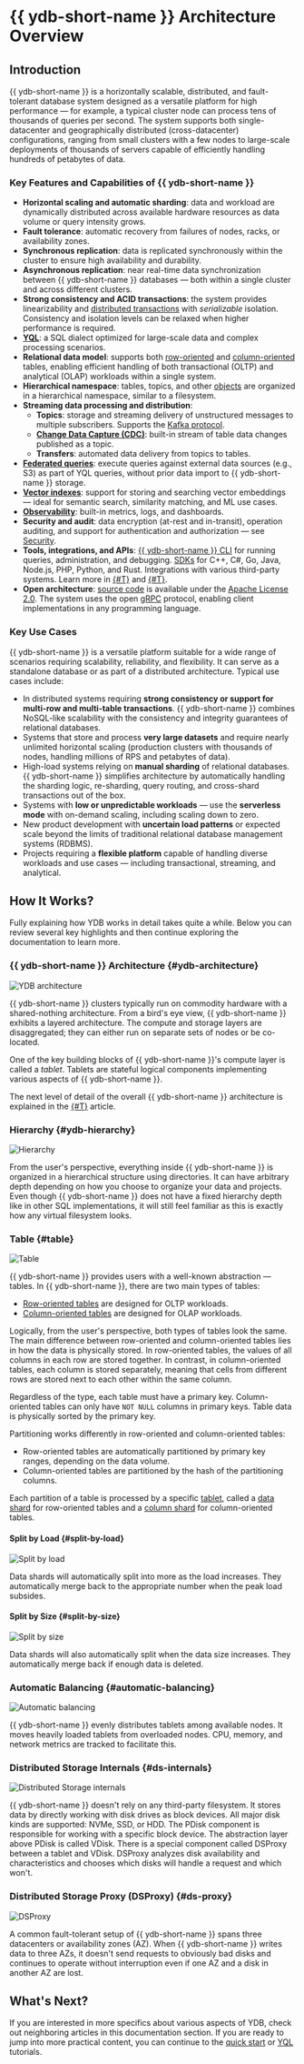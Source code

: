 # {{ ydb-short-name }} Architecture Overview

## Introduction

{{ ydb-short-name }} is a horizontally scalable, distributed, and fault-tolerant database system designed as a versatile platform for high performance — for example, a typical cluster node can process tens of thousands of queries per second. The system supports both single-datacenter and geographically distributed (cross-datacenter) configurations, ranging from small clusters with a few nodes to large-scale deployments of thousands of servers capable of efficiently handling hundreds of petabytes of data.

### Key Features and Capabilities of {{ ydb-short-name }}

- **Horizontal scaling and automatic sharding**: data and workload are dynamically distributed across available hardware resources as data volume or query intensity grows.
- **Fault tolerance**: automatic recovery from failures of nodes, racks, or availability zones.
- **Synchronous replication**: data is replicated synchronously within the cluster to ensure high availability and durability.
- **Asynchronous replication**: near real-time data synchronization between {{ ydb-short-name }} databases — both within a single cluster and across different clusters.
- **Strong consistency and ACID transactions**: the system provides linearizability and [distributed transactions](transactions.md) with *serializable* isolation. Consistency and isolation levels can be relaxed when higher performance is required.
- [**YQL**](../yql/reference/index.md): a SQL dialect optimized for large-scale data and complex processing scenarios.
- **Relational data model**: supports both [row-oriented](datamodel/table.md#row-oriented-tables) and [column-oriented](datamodel/table.md#column-oriented-tables) tables, enabling efficient handling of both transactional (OLTP) and analytical (OLAP) workloads within a single system.
- **Hierarchical namespace**: tables, topics, and other [objects](datamodel/index.md) are organized in a hierarchical namespace, similar to a filesystem.
- **Streaming data processing and distribution**:
  - **Topics**: storage and streaming delivery of unstructured messages to multiple subscribers. Supports the [Kafka protocol](../reference/kafka-api/index.md).
  - [**Change Data Capture (CDC)**](cdc.md): built-in stream of table data changes published as a topic.
  - **Transfers**: automated data delivery from topics to tables.
- [**Federated queries**](federated_query/index.md): execute queries against external data sources (e.g., S3) as part of YQL queries, without prior data import to {{ ydb-short-name }} storage.
- [**Vector indexes**](vector_search.md): support for storing and searching vector embeddings — ideal for semantic search, similarity matching, and ML use cases.
- [**Observability**](../reference/observability/index.md): built-in metrics, logs, and dashboards.
- **Security and audit**: data encryption (at-rest and in-transit), operation auditing, and support for authentication and authorization — see [Security](../security/index.md).
- **Tools, integrations, and APIs**: [{{ ydb-short-name }} CLI](../reference/ydb-cli/index.md) for running queries, administration, and debugging. [SDKs](../reference/ydb-sdk/index.md) for C++, C#, Go, Java, Node.js, PHP, Python, and Rust. Integrations with various third-party systems. Learn more in [{#T}](../integrations/index.md) and [{#T}](../reference/languages-and-apis/index.md).
- **Open architecture**: [source code](https://github.com/ydb-platform/ydb) is available under the [Apache License 2.0](https://www.apache.org/licenses/LICENSE-2.0). The system uses the open [gRPC](https://grpc.io/) protocol, enabling client implementations in any programming language.

### Key Use Cases

{{ ydb-short-name }} is a versatile platform suitable for a wide range of scenarios requiring scalability, reliability, and flexibility. It can serve as a standalone database or as part of a distributed architecture. Typical use cases include:

- In distributed systems requiring **strong consistency or support for multi-row and multi-table transactions**. {{ ydb-short-name }} combines NoSQL-like scalability with the consistency and integrity guarantees of relational databases.
- Systems that store and process **very large datasets** and require nearly unlimited horizontal scaling (production clusters with thousands of nodes, handling millions of RPS and petabytes of data).
- High-load systems relying on **manual sharding** of relational databases. {{ ydb-short-name }} simplifies architecture by automatically handling the sharding logic, re-sharding, query routing, and cross-shard transactions out of the box.
- Systems with **low or unpredictable workloads** — use the **serverless mode** with on-demand scaling, including scaling down to zero.
- New product development with **uncertain load patterns** or expected scale beyond the limits of traditional relational database management systems (RDBMS).
- Projects requiring a **flexible platform** capable of handling diverse workloads and use cases — including transactional, streaming, and analytical.

## How It Works?

Fully explaining how YDB works in detail takes quite a while. Below you can review several key highlights and then continue exploring the documentation to learn more.

### {{ ydb-short-name }} Architecture {#ydb-architecture}

![YDB architecture](https://storage.yandexcloud.net/ydb-www-prod-site-assets/howitworks/grps.png)

{{ ydb-short-name }} clusters typically run on commodity hardware with a shared-nothing architecture. From a bird's eye view, {{ ydb-short-name }} exhibits a layered architecture. The compute and storage layers are disaggregated; they can either run on separate sets of nodes or be co-located.

One of the key building blocks of {{ ydb-short-name }}'s compute layer is called a *tablet*. Tablets are stateful logical components implementing various aspects of {{ ydb-short-name }}.

The next level of detail of the overall {{ ydb-short-name }} architecture is explained in the [{#T}](../contributor/general-schema.md) article.

### Hierarchy {#ydb-hierarchy}

![Hierarchy](https://storage.yandexcloud.net/ydb-www-prod-site-assets/howitworks/organization.png)

From the user's perspective, everything inside {{ ydb-short-name }} is organized in a hierarchical structure using directories. It can have arbitrary depth depending on how you choose to organize your data and projects. Even though {{ ydb-short-name }} does not have a fixed hierarchy depth like in other SQL implementations, it will still feel familiar as this is exactly how any virtual filesystem looks.

### Table {#table}

![Table](https://storage.yandexcloud.net/ydb-www-prod-site-assets/howitworks/table.png)

{{ ydb-short-name }} provides users with a well-known abstraction — tables. In {{ ydb-short-name }}, there are two main types of tables:

* [Row-oriented tables](datamodel/table.md#row-tables) are designed for OLTP workloads.
* [Column-oriented tables](datamodel/table.md#column-tables) are designed for OLAP workloads.

Logically, from the user's perspective, both types of tables look the same. The main difference between row-oriented and column-oriented tables lies in how the data is physically stored. In row-oriented tables, the values of all columns in each row are stored together. In contrast, in column-oriented tables, each column is stored separately, meaning that cells from different rows are stored next to each other within the same column.

Regardless of the type, each table must have a primary key. Column-oriented tables can only have `NOT NULL` columns in primary keys. Table data is physically sorted by the primary key.

Partitioning works differently in row-oriented and column-oriented tables:

* Row-oriented tables are automatically partitioned by primary key ranges, depending on the data volume.
* Column-oriented tables are partitioned by the hash of the partitioning columns.

Each partition of a table is processed by a specific [tablet](glossary.md#tablets), called a [data shard](glossary.md#datashard) for row-oriented tables and a [column shard](glossary.md#columnshard) for column-oriented tables.

#### Split by Load {#split-by-load}

![Split by load](https://storage.yandexcloud.net/ydb-www-prod-site-assets/howitworks/nagruz%201.5.png)

Data shards will automatically split into more as the load increases. They automatically merge back to the appropriate number when the peak load subsides.

#### Split by Size {#split-by-size}

![Split by size](https://storage.yandexcloud.net/ydb-www-prod-site-assets/howitworks/size%201.5%20(1).png)

Data shards will also automatically split when the data size increases. They automatically merge back if enough data is deleted.

### Automatic Balancing {#automatic-balancing}

![Automatic balancing](https://storage.yandexcloud.net/ydb-www-prod-site-assets/howitworks/pills%201.5.png)

{{ ydb-short-name }} evenly distributes tablets among available nodes. It moves heavily loaded tablets from overloaded nodes. CPU, memory, and network metrics are tracked to facilitate this.

### Distributed Storage Internals {#ds-internals}

![Distributed Storage internals](https://storage.yandexcloud.net/ydb-www-prod-site-assets/howitworks/distributed.png)

{{ ydb-short-name }} doesn't rely on any third-party filesystem. It stores data by directly working with disk drives as block devices. All major disk kinds are supported: NVMe, SSD, or HDD. The PDisk component is responsible for working with a specific block device. The abstraction layer above PDisk is called VDisk. There is a special component called DSProxy between a tablet and VDisk. DSProxy analyzes disk availability and characteristics and chooses which disks will handle a request and which won't.

### Distributed Storage Proxy (DSProxy) {#ds-proxy}

![DSProxy](https://storage.yandexcloud.net/ydb-www-prod-site-assets/howitworks/proxy%202.png)

A common fault-tolerant setup of {{ ydb-short-name }} spans three datacenters or availability zones (AZ). When {{ ydb-short-name }} writes data to three AZs, it doesn't send requests to obviously bad disks and continues to operate without interruption even if one AZ and a disk in another AZ are lost.

## What's Next?

If you are interested in more specifics about various aspects of YDB, check out neighboring articles in this documentation section. If you are ready to jump into more practical content, you can continue to the [quick start](../quickstart.md) or [YQL](../dev/yql-tutorial/index.md) tutorials.